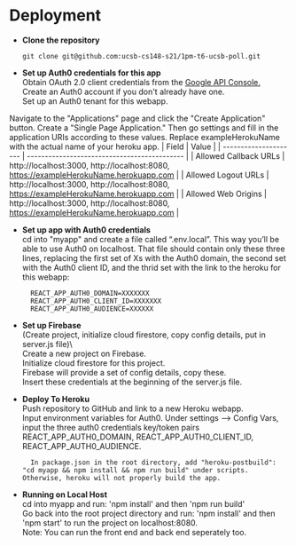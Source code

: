 # Deployment

- **Clone the repository**
    ```
    git clone git@github.com:ucsb-cs148-s21/1pm-t6-ucsb-poll.git
    ```
- **Set up Auth0 credentials for this app**\
    Obtain OAuth 2.0 client credentials from the [Google API Console.](https://console.developers.google.com/)\
    Create an Auth0 account if you don't already have one.\
    Set up an Auth0 tenant for this webapp.
    
Navigate to the "Applications" page and click the "Create Application" button. Create a "Single Page Application." Then go settings and fill in the application URIs according to these values. Replace exampleHerokuName with the actual name of your heroku app. 
| Field                 | Value                                        |
| --------------------- | -------------------------------------------- |
| Allowed Callback URLs | http://localhost:3000, http://localhost:8080, https://exampleHerokuName.herokuapp.com |
| Allowed Logout URLs   | http://localhost:3000, http://localhost:8080, https://exampleHerokuName.herokuapp.com |
| Allowed Web Origins   | http://localhost:3000, http://localhost:8080, https://exampleHerokuName.herokuapp.com |
        
<!-- TODO: Summarize main Instructions from cs156? -->
- **Set up app with Auth0 credentials**\
    cd into "myapp" and create a file called “.env.local”. This way you’ll be able to use Auth0 on localhost. That file should contain only these three lines, replacing the first     set of Xs with the Auth0 domain, the second set with the Auth0 client ID, and the thrid set with the link to the heroku for this webapp:

        REACT_APP_AUTH0_DOMAIN=XXXXXXX  
        REACT_APP_AUTH0_CLIENT_ID=XXXXXXX  
        REACT_APP_AUTH0_AUDIENCE=XXXXXX 
- **Set up Firebase**\
    (Create project, initialize cloud firestore, copy config details, put in server.js file)\     
    Create a new project on Firebase.\
    Initialize cloud firestore for this project.\
    Firebase will provide a set of config details, copy these.\
    Insert these credentials at the beginning of the server.js file.
    
- **Deploy To Heroku**\
        Push repository to GitHub and link to a new Heroku webapp.\
        Input environment variables for Auth0. Under settings --> Config Vars, input the three auth0 credentials key/token pairs REACT_APP_AUTH0_DOMAIN, REACT_APP_AUTH0_CLIENT_ID, REACT_APP_AUTH0_AUDIENCE.
        
        In package.json in the root directory, add "heroku-postbuild": "cd myapp && npm install && npm run build" under scripts. Otherwise, heroku will not properly build the app.
    <!--- set up express ? -->
<!--- - cd in myapp & npm run build? (Trouble shooting if heroku is not working properly) -->

- **Running on Local Host**\
    cd into myapp and run: 'npm install' and then 'npm run build'\
    Go back into the root project directory and run: 'npm install' and then 'npm start' to run the project on localhost:8080.\
    Note: You can run the front end and back end seperately too. 


